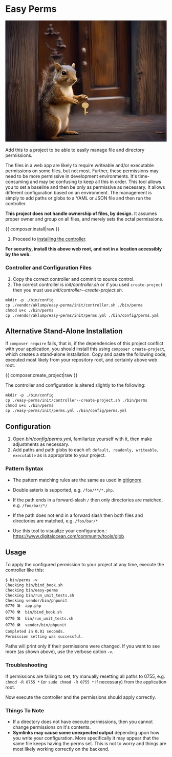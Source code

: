 <!--
id: readme
tags: ''
-->

# Easy Perms

![Banner](../../images/easy-perms.jpg)

Add this to a project to be able to easily manage file and directory permissions.

The files in a web app are likely to require writeable and/or executable permissions on some files, but not most. Further, these permissions may need to be more permissive in development environments. It's time-consuming and may be confusing to keep all this in order. This tool allows you to set a baseline and then be only as permissive as necessary. It allows different configuration based on an environment. The management is simply to add paths or globs to a YAML or JSON file and then run the controller.

**This project does not handle ownership of files, by design.**  It assumes proper owner and group on all files, and merely sets the octal permissions.

{{ composer.install|raw }}

1. Proceed to [installing the controller](@controller).

**For security, install this above web root, and not in a location accessibly by the web.**

### Controller and Configuration Files

1. Copy the correct controller and commit to source control.
2. The correct controller is _init/controller.sh_ or if you used `create-project` then you must use _init/controller--create-project.sh_.

```shell
mkdir -p ./bin/config
cp ./vendor/aklump/easy-perms/init/controller.sh ./bin/perms
chmod u+x ./bin/perms
cp ./vendor/aklump/easy-perms/init/perms.yml ./bin/config/perms.yml
```

## Alternative Stand-Alone Installation

If `composer require` fails, that is, if the dependencies of this project conflict with your application, you should install this using `composer create-project`, which creates a stand-alone installation. Copy and paste the following code, executed most likely from your
repository root, and certainly above web root.

{{ composer.create_project|raw }}

The controller and configuration is altered slightly to the following:

```shell
mkdir -p ./bin/config
cp ./easy-perms/init/controller--create-project.sh ./bin/perms
chmod u+x ./bin/perms
cp ./easy-perms/init/perms.yml ./bin/config/perms.yml
```

## Configuration

1. Open _bin/config/perms.yml_, familiarize yourself with it, then make adjustments as necessary.
2. Add paths and path globs to each of: `default, readonly, writeable, executable` as is appropriate to your project.

### Pattern Syntax

* The pattern matching rules are the same as used in [gitignore](https://git-scm.com/docs/gitignore#_pattern_format)
* Double asterix is supported, e.g. `/foo/**/*.php`.
* If the path ends in a forward-slash `/` then only directories are matched, e.g. `/foo/bar/*/`
* If the path does not end in a forward slash then both files and directories are matched, e.g. `/foo/bar/*`

* Use this tool to visualize your configuration.: <https://www.digitalocean.com/community/tools/glob>

## Usage

To apply the configured permission to your project at any time, execute the controller like this:

```shell
$ bin/perms -v
Checking bin/bind_book.sh
Checking bin/easy-perms
Checking bin/run_unit_tests.sh
Checking vendor/bin/phpunit
0770 🛠  app.php
0770 🛠  bin/bind_book.sh
0770 🛠  bin/run_unit_tests.sh
0770 🛠  vendor/bin/phpunit
Completed in 0.01 seconds.
Permission setting was successful.
```

Paths will print only if their permissions were changed. If you want to see more (as shown above), use the verbose option `-v`.

### Troubleshooting

If permissions are failing to set, try manually resetting all paths to 0755, e.g. `chmod -R 0755 *` (or `sudo chmod -R 0755 *` if necessary) from the application root.

Now execute the controller and the permissions should apply correctly.

### Things To Note

* If a directory does not have execute permissions, then you cannot change permissions on it's contents.
* **Symlinks may cause some unexpected output** depending upon how you write your configuration. More specifically it may appear that the same file keeps having the perms set. This is not to worry and things are most likely working correctly on the backend.

